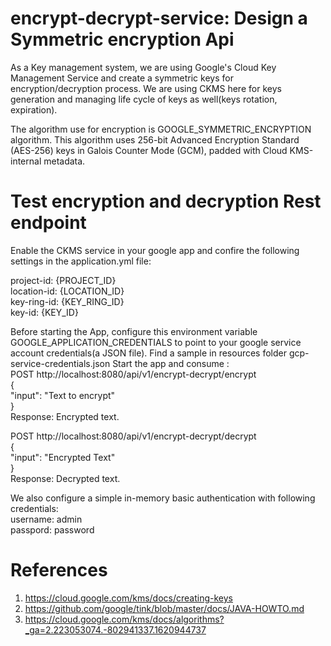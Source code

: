 # encrypt-decrypt-service: Design a Symmetric encryption Api

As a Key management system, we are using Google's Cloud Key Management Service and create a symmetric keys for encryption/decryption process.
We are using CKMS here for keys generation and managing life cycle of keys as well(keys rotation, expiration).

The algorithm use for encryption is GOOGLE_SYMMETRIC_ENCRYPTION algorithm. This algorithm uses 256-bit Advanced Encryption Standard (AES-256) keys in Galois Counter Mode (GCM), padded with Cloud KMS-internal metadata.

# Test encryption and decryption Rest endpoint

Enable the CKMS service in your google app and confire the following settings in the application.yml file:

project-id: {PROJECT_ID}<br />
location-id: {LOCATION_ID}<br />
key-ring-id: {KEY_RING_ID}<br />
key-id: {KEY_ID}<br />

Before starting the App, configure this environment variable GOOGLE_APPLICATION_CREDENTIALS to point to your google service account credentials(a JSON file).
Find a sample in resources folder gcp-service-credentials.json
Start the app and consume :<br/>
POST http://localhost:8080/api/v1/encrypt-decrypt/encrypt <br/>
    {<br/>
      "input": "Text to encrypt"<br/>
    }<br/>
Response: Encrypted text.<br/>

POST http://localhost:8080/api/v1/encrypt-decrypt/decrypt <br/>
{<br/>
"input": "Encrypted Text"<br/>
}<br/>
Response: Decrypted text.

We also configure a simple in-memory basic authentication with following credentials:<br/>
username: admin<br/>
passpord: password



# References
1. https://cloud.google.com/kms/docs/creating-keys
2. https://github.com/google/tink/blob/master/docs/JAVA-HOWTO.md
3. https://cloud.google.com/kms/docs/algorithms?_ga=2.223053074.-802941337.1620944737
